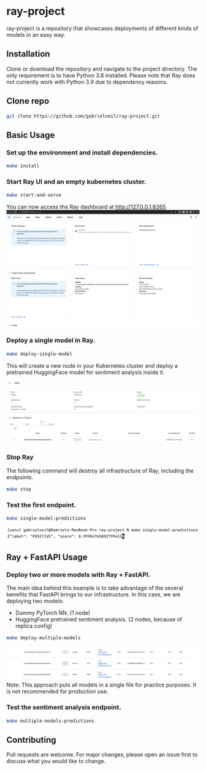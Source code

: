 # ray-project

ray-project is a repository that showcases deployments of different kinds of models in an easy way.

## Installation

Clone or download the repository and navigate to the project directory. The only requirement is to have Python 3.8
installed. Please note that Ray does not currently work with Python 3.9 due to dependency reasons.

## Clone repo

```bash
git clone https://github.com/gabrielneil/ray-project.git
```

## Basic Usage

### Set up the environment and install dependencies.

```bash
make install
```

### Start Ray UI and an empty kubernetes cluster.

```bash
make start-and-serve
```

You can now access the Ray dashboard at http://127.0.0.1:8265.
![Screenshot](img/dashboard.png)


### Deploy a single model in Ray.

```bash
make deploy-single-model
```

This will create a new node in your Kubernetes cluster and deploy a pretrained HuggingFace model for sentiment analysis
inside it.

![Screenshot](img/single_model_deployment.png)

### Stop Ray

The following command will destroy all infrastructure of Ray, including the endpoints.

```bash
make stop
```

### Test the first endpoint.

```bash
make single-model-predictions
```
![Screenshot](img/single_model_prediction.png)
## Ray + FastAPI Usage

### Deploy two or more models with Ray + FastAPI.

The main idea behind this example is to take advantage of the several benefits that FastAPI brings to our
infrastructure. In this case, we are deploying two models:

- Dummy PyTorch NN. (1 node)
- HuggingFace pretrained sentiment analysis. (2 nodes, because of replica config)

```bash
make deploy-multiple-models
```

![Screenshot](img/multiple_nodes.png)
Note: This approach puts all models in a single file for practice purposes. It is not recommended for production use.

### Test the sentiment analysis endpoint.

```bash
make multiple-models-predictions
```

## Contributing

Pull requests are welcome. For major changes, please open an issue first
to discuss what you would like to change.
